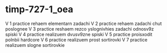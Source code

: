 # timp-727-1_oea
V 1 practice rehaem elementarn zadachi
V 2 practice rehaem zadachi chut poslognee
V 3 practice reshaem rezco yslognivhies zadachi odnosv9z spiski
V 4 practice realizuem dvusv9zne spiski
V 5 practice proisxodit polnbii hardcore
V 6 practice realizuem prost sortirovki
V 7 practice realizuem slogne sortirovkie
